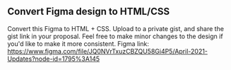 ## Convert Figma design to HTML/CSS
Convert this Figma to HTML + CSS. Upload to a private gist, and share the gist link in your proposal. Feel free to make minor changes to the design if you'd like to make it more consistent. Figma link: https://www.figma.com/file/JQ0NVrTxuzCBZQU58Gi4P5/April-2021-Updates?node-id=1795%3A145
